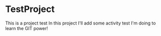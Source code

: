 # TestProject
This is a project test
In this project I'll add some activity test I'm doing to learn the GIT power!
